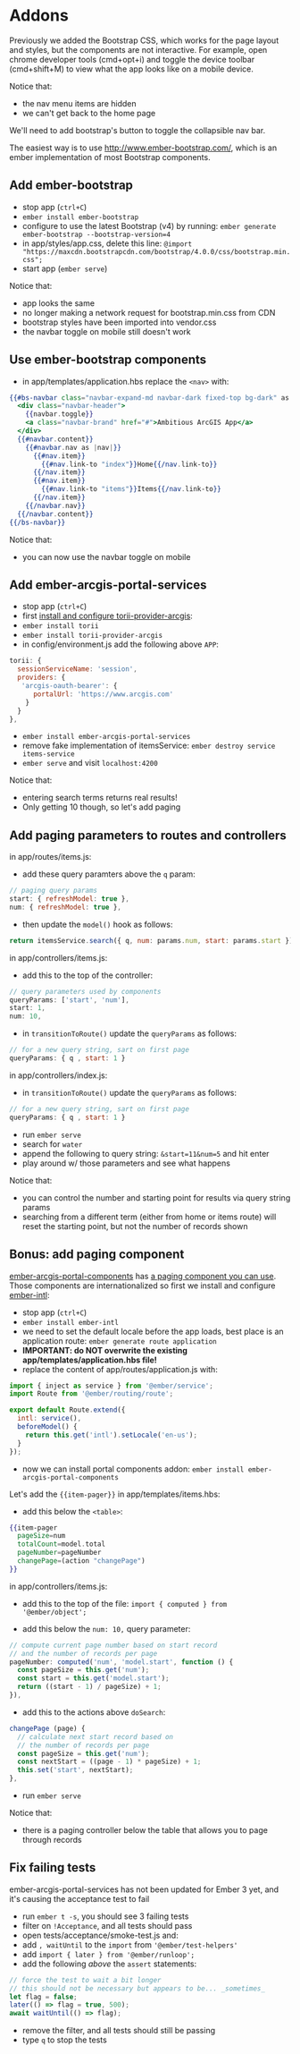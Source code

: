 # Addons

Previously we added the Bootstrap CSS, which works for the page layout and styles, but the components are not interactive. For example, open chrome developer tools (cmd+opt+i) and toggle the device toolbar (cmd+shift+M) to view what the app looks like on a mobile device.

Notice that:
- the nav menu items are hidden
- we can't get back to the home page

We'll need to add bootstrap's button to toggle the collapsible nav bar.

The easiest way is to use http://www.ember-bootstrap.com/, which is an ember implementation of most Bootstrap components.

## Add ember-bootstrap
- stop app (`ctrl+C`)
- `ember install ember-bootstrap`
- configure to use the latest Bootstrap (v4) by running:
`ember generate ember-bootstrap --bootstrap-version=4`
- in app/styles/app.css, delete this line:
`@import "https://maxcdn.bootstrapcdn.com/bootstrap/4.0.0/css/bootstrap.min.css";`
- start app (`ember serve`)

Notice that:
- app looks the same
- no longer making a network request for bootstrap.min.css from CDN
- bootstrap styles have been imported into vendor.css
- the navbar toggle on mobile still doesn't work

## Use ember-bootstrap components
- in app/templates/application.hbs replace the `<nav>` with:

```hbs
{{#bs-navbar class="navbar-expand-md navbar-dark fixed-top bg-dark" as |navbar|}}
  <div class="navbar-header">
    {{navbar.toggle}}
    <a class="navbar-brand" href="#">Ambitious ArcGIS App</a>
  </div>
  {{#navbar.content}}
    {{#navbar.nav as |nav|}}
      {{#nav.item}}
        {{#nav.link-to "index"}}Home{{/nav.link-to}}
      {{/nav.item}}
      {{#nav.item}}
        {{#nav.link-to "items"}}Items{{/nav.link-to}}
      {{/nav.item}}
    {{/navbar.nav}}
  {{/navbar.content}}
{{/bs-navbar}}
```

Notice that:
- you can now use the navbar toggle on mobile

## Add ember-arcgis-portal-services
- stop app (`ctrl+C`)
- first [install and configure torii-provider-arcgis](https://github.com/dbouwman/torii-provider-arcgis#usage):
 - `ember install torii`
 - `ember install torii-provider-arcgis`
 - in config/environment.js add the following above `APP`:
```js
torii: {
  sessionServiceName: 'session',
  providers: {
   'arcgis-oauth-bearer': {
      portalUrl: 'https://www.arcgis.com'
    }
  }
},
```
- `ember install ember-arcgis-portal-services`
- remove fake implementation of itemsService:
`ember destroy service items-service`
- `ember serve` and visit `localhost:4200`

Notice that:
- entering search terms returns real results!
- Only getting 10 though, so let's add paging

## Add paging parameters to routes and controllers
in app/routes/items.js:
- add these query paramters above the `q` param:

```js
// paging query params
start: { refreshModel: true },
num: { refreshModel: true },
```

- then update the `model()` hook as follows:

```js
return itemsService.search({ q, num: params.num, start: params.start });
```

in app/controllers/items.js:
- add this to the top of the controller:

```js
// query parameters used by components
queryParams: ['start', 'num'],
start: 1,
num: 10,
```

- in `transitionToRoute()` update the `queryParams` as follows:

```js
// for a new query string, sart on first page
queryParams: { q , start: 1 }
```

in app/controllers/index.js:
- in `transitionToRoute()` update the `queryParams` as follows:

```js
// for a new query string, sart on first page
queryParams: { q , start: 1 }
```

- run `ember serve`
- search for `water`
- append the following to query string: `&start=11&num=5` and hit enter
- play around w/ those parameters and see what happens

Notice that:
- you can control the number and starting point for results via query string params
- searching from a different term (either from home or items route) will reset the starting point, but not the number of records shown

## Bonus: add paging component
[ember-arcgis-portal-components](https://github.com/Esri/ember-arcgis-portal-components) has [a paging component you can use](https://esri.github.io/ember-arcgis-portal-components/#/itempicker/defaultcatalog). Those components are internationalized so first we install and configure [ember-intl](https://github.com/ember-intl/ember-intl):
- stop app (`ctrl+C`)
- `ember install ember-intl`
- we need to set the default locale before the app loads, best place is an application route:
`ember generate route application`
- **IMPORTANT: do NOT overwrite the existing app/templates/application.hbs file!**
- replace the content of app/routes/application.js with:

```js
import { inject as service } from '@ember/service';
import Route from '@ember/routing/route';

export default Route.extend({
  intl: service(),
  beforeModel() {
    return this.get('intl').setLocale('en-us');
  }
});
```
- now we can install portal components addon: `ember install ember-arcgis-portal-components`

Let's add the `{{item-pager}}` in app/templates/items.hbs:
- add this below the `<table>`:

```hbs
{{item-pager
  pageSize=num
  totalCount=model.total
  pageNumber=pageNumber
  changePage=(action "changePage")
}}
```

in app/controllers/items.js:
- add this to the top of the file:
`import { computed } from '@ember/object';`

- add this below the `num: 10,` query parameter:

```js
// compute current page number based on start record
// and the number of records per page
pageNumber: computed('num', 'model.start', function () {
  const pageSize = this.get('num');
  const start = this.get('model.start');
  return ((start - 1) / pageSize) + 1;
}),
```

- add this to the actions above `doSearch`:

```js
changePage (page) {
  // calculate next start record based on
  // the number of records per page
  const pageSize = this.get('num');
  const nextStart = ((page - 1) * pageSize) + 1;
  this.set('start', nextStart);
},
```

- run `ember serve`

Notice that:
- there is a paging controller below the table that allows you to page through records

## Fix failing tests
ember-arcgis-portal-services has not been updated for Ember 3 yet, and it's causing the acceptance test to fail
- run `ember t -s`, you should see 3 failing tests
- filter on `!Acceptance`, and all tests should pass
- open tests/acceptance/smoke-test.js and:
 - add `, waitUntil` to the `import` from `'@ember/test-helpers'`
 - add `import { later } from '@ember/runloop';`
 - add the following _above_ the `assert` statements:

```js
// force the test to wait a bit longer
// this should not be necessary but appears to be... _sometimes_
let flag = false;
later(() => flag = true, 500);
await waitUntil(() => flag);
```

- remove the filter, and all tests should still be passing
- type `q` to stop the tests
